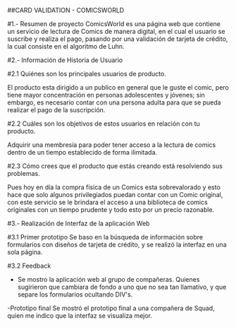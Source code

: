 
##CARD VALIDATION - COMICSWORLD

#1.- Resumen de proyecto
ComicsWorld es una página web que contiene un servicio de lectura de Comics de manera digital, en el cual el usuario se suscribe y realiza el pago, pasando por una validación de tarjeta de crédito, la cual consiste en el algoritmo de Luhn.

#2.- Información de Historia de Usuario

#2.1 Quiénes son los principales usuarios de producto.

El producto esta dirigido a un publico en general que le guste el comic, pero tiene mayor concentración en personas adolescentes y jóvenes; sin embargo, es necesario contar con una persona adulta para que se pueda realizar el pago de la suscripción.


#2.2 Cuáles son los objetivos de estos usuarios en relación con tu producto.

Adquirir una membresía para poder tener acceso a la lectura de comics dentro de un tiempo establecido de forma ilimitada.

#2.3 Cómo crees que el producto que estás creando está resolviendo sus problemas.

Pues hoy en día la compra física de un Comics esta sobrevalorado y esto hace que solo algunos privilegiados puedan contar con un Comic original, con este servicio se le brindara el acceso a una biblioteca de comics originales con un tiempo prudente y todo esto por un precio razonable.


#3.- Realización de Interfaz de la aplicación Web

#3.1 Primer prototipo
Se baso en la búsqueda de información sobre formularios con diseños de tarjeta de crédito, y se realizó la interfaz en una sola página.


#3.2 Feedback
- Se mostro la aplicación web al grupo de compañeras. Quienes sugirieron que cambiara de fondo a uno que no sea tan llamativo, y que separe los formularios ocultando DIV's.

-Prototipo final
Se mostró el prototipo final a una compañera de Squad, quien me indico que la interfaz se visualiza mejor.

